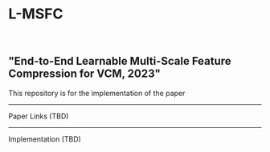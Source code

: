 # L-MSFC
<br>

## "End-to-End Learnable Multi-Scale Feature Compression for VCM, 2023"

This repository is for the implementation of the paper

---
Paper Links (TBD)
<br>

---
Implementation (TBD)
